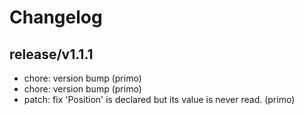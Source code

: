 # Changelog

## release/v1.1.1
* chore: version bump (primo)
* chore: version bump (primo)
* patch: fix 'Position' is declared but its value is never read. (primo)
